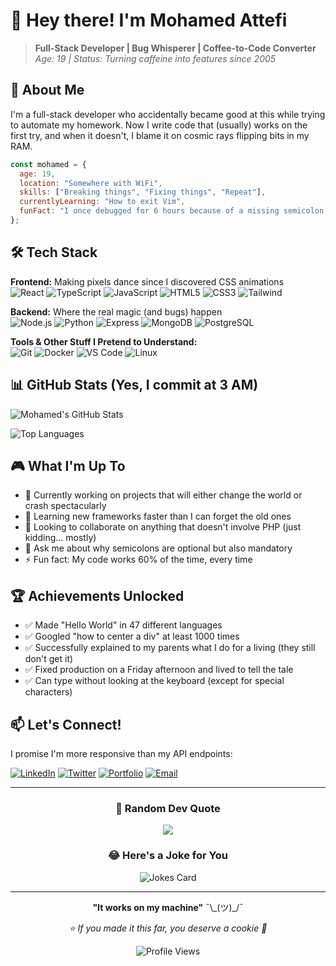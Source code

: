 # 👋 Hey there! I'm Mohamed Attefi

> **Full-Stack Developer | Bug Whisperer | Coffee-to-Code Converter**  
> *Age: 19 | Status: Turning caffeine into features since 2005*

## 🎯 About Me

I'm a full-stack developer who accidentally became good at this while trying to automate my homework. Now I write code that (usually) works on the first try, and when it doesn't, I blame it on cosmic rays flipping bits in my RAM.

```javascript
const mohamed = {
  age: 19,
  location: "Somewhere with WiFi",
  skills: ["Breaking things", "Fixing things", "Repeat"],
  currentlyLearning: "How to exit Vim",
  funFact: "I once debugged for 6 hours because of a missing semicolon. We don't talk about it."
};
```

## 🛠️ Tech Stack

**Frontend:** Making pixels dance since I discovered CSS animations  
![React](https://img.shields.io/badge/-React-61DAFB?style=flat-square&logo=react&logoColor=black)
![TypeScript](https://img.shields.io/badge/-TypeScript-3178C6?style=flat-square&logo=typescript&logoColor=white)
![JavaScript](https://img.shields.io/badge/-JavaScript-F7DF1E?style=flat-square&logo=javascript&logoColor=black)
![HTML5](https://img.shields.io/badge/-HTML5-E34F26?style=flat-square&logo=html5&logoColor=white)
![CSS3](https://img.shields.io/badge/-CSS3-1572B6?style=flat-square&logo=css3&logoColor=white)
![Tailwind](https://img.shields.io/badge/-Tailwind-38B2AC?style=flat-square&logo=tailwind-css&logoColor=white)

**Backend:** Where the real magic (and bugs) happen  
![Node.js](https://img.shields.io/badge/-Node.js-339933?style=flat-square&logo=node.js&logoColor=white)
![Python](https://img.shields.io/badge/-Python-3776AB?style=flat-square&logo=python&logoColor=white)
![Express](https://img.shields.io/badge/-Express-000000?style=flat-square&logo=express&logoColor=white)
![MongoDB](https://img.shields.io/badge/-MongoDB-47A248?style=flat-square&logo=mongodb&logoColor=white)
![PostgreSQL](https://img.shields.io/badge/-PostgreSQL-336791?style=flat-square&logo=postgresql&logoColor=white)

**Tools & Other Stuff I Pretend to Understand:**  
![Git](https://img.shields.io/badge/-Git-F05032?style=flat-square&logo=git&logoColor=white)
![Docker](https://img.shields.io/badge/-Docker-2496ED?style=flat-square&logo=docker&logoColor=white)
![VS Code](https://img.shields.io/badge/-VS%20Code-007ACC?style=flat-square&logo=visual-studio-code&logoColor=white)
![Linux](https://img.shields.io/badge/-Linux-FCC624?style=flat-square&logo=linux&logoColor=black)

## 📊 GitHub Stats (Yes, I commit at 3 AM)

![Mohamed's GitHub Stats](https://github-readme-stats.vercel.app/api?username=YOUR_USERNAME&show_icons=true&theme=radical&hide_border=true)

![Top Languages](https://github-readme-stats.vercel.app/api/top-langs/?username=YOUR_USERNAME&layout=compact&theme=radical&hide_border=true)

## 🎮 What I'm Up To

- 🔭 Currently working on projects that will either change the world or crash spectacularly
- 🌱 Learning new frameworks faster than I can forget the old ones
- 👯 Looking to collaborate on anything that doesn't involve PHP (just kidding... mostly)
- 💬 Ask me about why semicolons are optional but also mandatory
- ⚡ Fun fact: My code works 60% of the time, every time

## 🏆 Achievements Unlocked

- ✅ Made "Hello World" in 47 different languages
- ✅ Googled "how to center a div" at least 1000 times
- ✅ Successfully explained to my parents what I do for a living (they still don't get it)
- ✅ Fixed production on a Friday afternoon and lived to tell the tale
- ✅ Can type without looking at the keyboard (except for special characters)

## 📫 Let's Connect!

I promise I'm more responsive than my API endpoints:

[![LinkedIn](https://img.shields.io/badge/-LinkedIn-0077B5?style=flat-square&logo=linkedin&logoColor=white)](https://linkedin.com/in/YOUR_PROFILE)
[![Twitter](https://img.shields.io/badge/-Twitter-1DA1F2?style=flat-square&logo=twitter&logoColor=white)](https://twitter.com/YOUR_HANDLE)
[![Portfolio](https://img.shields.io/badge/-Portfolio-000000?style=flat-square&logo=react&logoColor=white)](https://your-portfolio.com)
[![Email](https://img.shields.io/badge/-Email-D14836?style=flat-square&logo=gmail&logoColor=white)](mailto:your.email@example.com)

---

<div align="center">
  
### 💭 Random Dev Quote
  
![](https://quotes-github-readme.vercel.app/api?type=horizontal&theme=radical)

### 😂 Here's a Joke for You
  
![Jokes Card](https://readme-jokes.vercel.app/api?theme=radical)

---

**"It works on my machine"** ¯\\\_(ツ)\_/¯

*⭐ If you made it this far, you deserve a cookie 🍪*

![Profile Views](https://komarev.com/ghpvc/?username=YOUR_USERNAME&color=blueviolet&style=flat-square&label=Profile+Stalkers)

</div>
